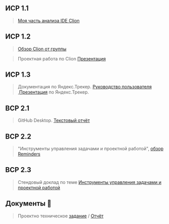 ## ИСР 1.1 
> [Моя часть анализа IDE Clion](https://github.com/riki163/Practice2-2022/blob/main/1.1/1.1.pdf)
## ИСР 1.2 

>[Обзор Clion от группы](https://github.com/riki163/Practice2-2022/blob/main/1.1/1.1.pdf)

>Проектная работа по Clion [Презентация]()
## ИСР 1.3 
>Документация по Яндекс.Трекер.
[Руководство пользователя](https://github.com/riki163/Practice2-2022/blob/main/1.3/1.3.pdf)
>,[Презентация](https://github.com/riki163/Practice2-2022/blob/main/1.3/%D0%9F%D1%80%D0%B5%D0%B7%D0%B5%D0%BD%D1%82%D0%B0%D1%86%D0%B8%D1%8F.pdf) по Яндекс.Трекер.
## ВСР 2.1 
>GitHub Desktop.
[Текстовый отчёт](https://github.com/riki163/Practice2-2022/blob/main/2.1/2.1.pdf)
## ВСР 2.2 
>"Инструменты управления задачами и проектной работой",  [обзор Reminders](https://github.com/riki163/Practice2-2022/blob/main/2.2/2.2.pdf)
## ВСР 2.3 
> Стендовый доклад по теме [Инструменты управления задачами и проектной работой](https://github.com/riki163/Practice2-2022/blob/main/2.3/2.3.pdf)
## Документы 📂
> Проектно техническое [задание](https://github.com/riki163/Practice2-2022/blob/main/%D0%B4%D0%BE%D0%BA%D1%83%D0%BC%D0%B5%D0%BD%D1%82%D1%8B/%D0%B7%D0%B0%D0%B4%D0%B0%D0%BD%D0%B8%D0%B5_%D0%BF%D1%80%D0%BE%D0%B5%D0%BA%D1%82%D0%BD%D0%BE-%D1%82%D0%B5%D1%85%D0%BD%D0%BE%D0%BB%D0%BE%D0%B3%D0%B8%D1%87%D0%B5%D1%81%D0%BA%D0%B0%D1%8F.pdf)
> / [Отчёт](https://github.com/riki163/Practice2-2022/blob/main/%D0%B4%D0%BE%D0%BA%D1%83%D0%BC%D0%B5%D0%BD%D1%82%D1%8B/%D0%BE%D1%82%D1%87%D0%B5%D1%82_%D0%BF%D1%80%D0%BE%D0%B5%D0%BA%D1%82%D0%BD%D0%BE-%D1%82%D0%B5%D1%85%D0%BD%D0%BE%D0%BB%D0%BE%D0%B3%D0%B8%D1%87%D0%B5%D1%81%D0%BA%D0%B0%D1%8F.pdf)
